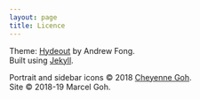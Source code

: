 ```yaml
---
layout: page
title: Licence
---
```

Theme: [Hydeout](https://fongandrew.github.io/hydeout) by Andrew Fong.  
Built using [Jekyll](http://jekyllrb.com).  

Portrait and sidebar icons &copy; 2018 [Cheyenne Goh](https://github.com/cheyennegoh).  
Site &copy; 2018-19 Marcel Goh.
